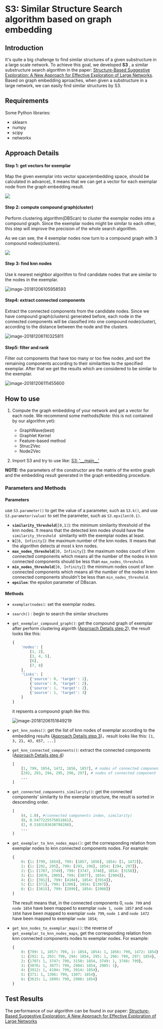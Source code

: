 # S3: Similar Structure Search algorithm based on graph embedding

## Introduction

It's quite a big challenge to find similar structures of a given substructure in a large scale network. To achieve this goal, we developed **S3** , a similar substructure search algorithm in the paper: [Structure-Based Suggestive Exploration: A New Approach for Effective Exploration of Large Networks](https://ieeexplore.ieee.org/abstract/document/8440813). Based on graph embedding aproaches, when given a substructure in a large network, we can easily find similar structures by S3.

## Requirements

Some Python libraries:

- sklearn
- numpy
- scipy
- networkx

## Approach Details

#### Step 1: get vectors for  exemplar

Map the given exemplar into vector space(embedding space, should be calculated in advance), it means that we can get a vector for each exemplar node from the graph embedding result. 

![](http://jackie-image.oss-cn-hangzhou.aliyuncs.com/S3image1.gif)

#### Step 2: compute compound graph(cluster)

Perform clustering algorithm(DBScan) to cluster the exemplar nodes into a compound graph. Since the exemplar nodes might be similar to each other, this step will improve the precision of the whole search algorithm.

As we can see, the 4 exemplar nodes now turn to a compound graph with 3 compound nodes(clusters).

![](http://jackie-image.oss-cn-hangzhou.aliyuncs.com/S3image2.gif)

#### Step 3: find knn nodes

Use k nearest neighbor algorithm to find candidate nodes that are similar to the nodes in the exemplar.

![image-20181206105958593](http://jackie-image.oss-cn-hangzhou.aliyuncs.com/image-20181206105958593.png)

#### Step4: extract connected components

Extract the connected components from the candidate nodes. Since we have compound graph(clusters) generated before, each node in the connected components will be classified into one compound node(cluster), according to the distance between the node and the clusters.

![image-20181206110325811](http://jackie-image.oss-cn-hangzhou.aliyuncs.com/image-20181206110325811.png)

#### Step5: filter and rank

Filter out components that have too many or too few nodes ,and sort the remaining components according to their similarities to the specified exemplar. After that we get the results which are considered to be similar to the exemplar.

![image-20181206111455600](http://jackie-image.oss-cn-hangzhou.aliyuncs.com/image-20181206111455600.png)



## How to use

1. Compute the graph embedding of your network and get a vector for each node. We recommend some methods(Note: this is not contained by our algorithm yet):

   - GraphWave(best)
   - Graphlet Kernel
   - Feature-based method
   - Struc2Vec
   - Node2Vec
2. Import S3 and try to use like: [S3: '\_\_main\_\_'](https://github.com/ZJUVAG/S3/blob/861e5f74eddedd7422a44324ad9b786511ecd4ed/S3.py#L418)



**NOTE:** the parameters of the constructor are the matrix of the entire graph and the embedding result generated in the graph embedding procedure.




### Parameters and Methods

#### Parameters

use `S3.parameter()` to get the value of a parameter, such as `S3.k()`, and use `S3.parameter(value)` to set the parameter, such as `S3.epsilon(0.1)`.

- **`similarity_threshold`**(`[0,1)`): the minimum similarity threshold of the knn nodes. It means that the detected knn nodes should have the `similarity_threshold ` similarity with the exemplar nodes  at least.
- **`k`**(`[0, Infinity]`):  the maximum number of the knn nodes. It means that the algorithm detects at most `k` knn nodes.
- **`max_nodes_threshold`**(`[0, Infinity]`): the maximum nodes count of knn connected components which means all the number of the nodes in knn connected components should be less than `max_nodes_threshold`.
- **`min_nodes_threshold`**(`[0, Infinity]`): the minimum nodes count of knn connected components which means all the number of the nodes in knn connected components shouldn't be less than `min_nodes_threshold`.
- **`epsilon`**: the epsilon parameter of DBscan.



#### Methods

- `exemplar(nodes)`: set the exemplar nodes.

- `search()` : begin to search the similar structures

- `get_exemplar_compound_graph()`: get the compound graph of exemplar after perform clustering algorith ([Approach Details step 2](https://github.com/ZJUVAG/S3#step-2-compute-compound-graphcluster)), the result looks like this: 

  ```javascript
  {
      'nodes': [
          [1, 2],
          [3, 4, 5],
          [6],
          [7, 8]
      ],
      'links': [
          {'source': 0, 'target': 1},
          {'source': 0, 'target': 2},
          {'source': 1, 'target': 2},
          {'source': 1, 'target': 3}
      ]
  }
  ```

  it repsents a compound graph like this:

  ![image-20181206151649219](http://jackie-image.oss-cn-hangzhou.aliyuncs.com/image-20181206151649219.png)

- `get_knn_nodes()`: get the list of knn nodes of exemplar according to the embedding results ([Approach Details step 3](https://github.com/ZJUVAG/S3#step-3-find-knn-nodes))，result looks like this:  `[1, 3, 21, 43, 657, ...]`

- `get_knn_connected_components()`: extract the connected components ([Approach Details step 4](https://github.com/ZJUVAG/S3#step4-extract-connected-components))

  ```python
  [
      [1, 799, 1854, 1472, 1856, 1857], # nodes of connected component 0
      [292, 293, 294, 295, 296, 297], # nodes of connected component 1
      ...
  ]
  ```

- `get_connected_components_similarity()`: get the connected components' similarity to the exemplar structure, the result is sorted in descending order.

    ```python
    [
        (4, 1.0), #(connected components index, similarity)
        (0, 0.5477225575051661),
        (2, 0.5103103630798288),
        ...
    ]
    ```

- `get_exemplar_to_knn_nodes_maps()`: get the corresponding relation from exemplar nodes to knn connected components nodes. For example:

    ```python
    {
        0: {1: [799, 1854], 799: [1857, 1856], 1854: [1, 1472]},
        1: {1: [292, 295], 799: [293, 296], 1854: [294, 297]},
        2: {1: [1707, 3749], 799: [3747, 3748], 1854: [3158]},
        3: {1: [3076, 2905], 799: [3077], 1854: [2904]},
        4: {1: [3912], 799: [4104], 1854: [3914]},
        5: {1: [371], 799: [1306], 1854: [1307]},
        6: {1: [3615], 799: [2899], 1854: [2908]}
    }
    ```

    The result means that, in the connected components 0, `node 799` and `node 1854` have been mapped to exemplar `node 1`,` node 1857` and `node 1856` have been mapped to exemplar `node 799`, `node 1` and `node 1472` have been mapped to exemplar `node 1854`;

- `get_knn_nodes_to_exemplar_maps()`: the reverse of `get_exemplar_to_knn_nodes_maps`, get the corresponding relation from knn connected components nodes to exemplar nodes. For example:

    ```python
    {
        0: {799: 1, 1857: 799, 1: 1854, 1854: 1, 1856: 799, 1472: 1854},
        1: {292: 1, 293: 799, 294: 1854, 295: 1, 296: 799, 297: 1854},
        2: {1707: 1, 3747: 799, 3158: 1854, 3749: 1, 3748: 799},
        3: {3076: 1, 3077: 799, 2904: 1854, 2905: 1},
        4: {3912: 1, 4104: 799, 3914: 1854},
        5: {371: 1, 1306: 799, 1307: 1854},
        6: {3615: 1, 2899: 799, 2908: 1854}
    }
    ```

## Test Results

The performance of our algorithm can be found in our paper: [Structure-Based Suggestive Exploration: A New Approach for Effective Exploration of Large Networks](https://ieeexplore.ieee.org/abstract/document/8440813)
